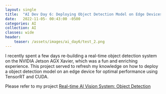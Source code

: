```yaml
---
layout: single
title:  "AI Dev Day 6: Deploying Object Detection Model on Edge Devices"
date:   2022-11-05- 00:43:00 -0500
categories: AI
collection: AI
classes: wide
header:
    teaser: /assets/images/ai_day6/test_2.png
--- 
```

I recently spent a few days re-building a real-time object detection system on the NVIDIA Jetson AGX Xavier, which was a fun and enriching experience. This project served to refresh my knowledge on how to deploy a object detection model on an edge device for optimal performance using TensorRT and CUDA.

Please refer to my project <a href="https://junyaopu.github.io/projects/2022-10-20-OD/">Real-time AI Vision System: Object Detection</a>


